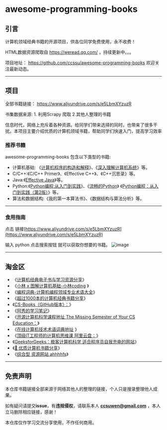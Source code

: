 # awesome-programming-books

## 引言

计算机领域经典书籍的开源项目，供各位同学免费使用，永不收费！

HTML数据资源爬取自 https://weread.qq.com/  ，持续更新中。。。 

项目地址： https://github.com/ccssu/awesome-programming-books 欢迎关注最新动态。

-------


## 项目

全部书籍链接： <https://www.aliyundrive.com/s/e5LbmXYzuzR>

书集数据来源: 1. 利用Scrapy 爬取 2.其他人整理的书籍

信息时代，网络上充斥着各种资源。给同学们带来选择的同时，也带来了很多干扰。本项目主要介绍优质的计算机领域书籍，帮助同学们快速入门，提高学习效率
### 推荐书籍
awesome-programming-books 包含以下类型的书籍:

- 计算机基础: 《[计算机程序的构造和解释](https://awesome-programming-books.github.io/computer-system/%E8%AE%A1%E7%AE%97%E6%9C%BA%E7%A8%8B%E5%BA%8F%E7%9A%84%E6%9E%84%E9%80%A0%E5%92%8C%E8%A7%A3%E9%87%8A%EF%BC%88%E7%AC%AC2%E7%89%88%EF%BC%89.pdf)》、《[深入理解计算机系统](https://awesome-programming-books.github.io/computer-system/%E6%B7%B1%E5%85%A5%E7%90%86%E8%A7%A3%E8%AE%A1%E7%AE%97%E6%9C%BA%E7%B3%BB%E7%BB%9F.pdf)》等。
- C/C++:《C/C++ Primer》、《Effective C++》、《C++沉思录》等。
- Java:《[Effective Java](https://awesome-programming-books.github.io/java/Effective%20Java%20%E4%B8%AD%E6%96%87%E7%89%88%EF%BC%88%E7%AC%AC2%E7%89%88%EF%BC%89.pdf)》等。
- Python:《[Python编程:从入门到实践](https://awesome-programming-books.github.io/python/Python%E7%BC%96%E7%A8%8B%EF%BC%9A%E4%BB%8E%E5%85%A5%E9%97%A8%E5%88%B0%E5%AE%9E%E8%B7%B5.pdf)》、《[流畅的Python](https://www.aliyundrive.com/s/7s9VTwWGkfe)》 《[Python编程：从入门到实践（第2版）](https://www.aliyundrive.com/s/XLzSgmvtWPy)》等。
- 算法和数据结构:《我的第一本算法书》、《数据结构与算法分析》等。

-------

### 食用指南 

点击 链接[https://www.aliyundrive.com/s/e5LbmXYzuzR](https://www.aliyundrive.com/s/e5LbmXYzuzR) 

输入 python 点击搜索按钮 就可以获取你想要的书籍。
![image](https://github.com/ccssu/awesome-programming-books/assets/109639975/12ce8d7a-dcd2-4b38-b141-f2b8d2d4927e)

-------

## 淘金区

- 《[计算机经典电子书与学习资源分享](https://gitee.com/grindgold/pdf)》
-  《[小林 x 图解计算机基础-小林coding](https://xiaolincoding.com/) 》
- 《[编程词典-计算机编程领域专业术语大全](http://dict.code-nav.cn/)》
- 《[超过1000本的计算机经典书籍分享](https://gitee.com/ForthEspada/CS-Books)》 
-  《[CS-Books（GitHub版本）：](https://github.com/forthespada/CS-Books)》
- 《[阿秀的学习笔记](https://interviewguide.cn/)》
-  《[开源计算机科学课程地址 The Missing Semester of Your CS Education：](https://missing-semester-cn.github.io/)》
-  《[在线计算机技术术语词典地址](https://techterms.com/) 》
-  《[顶级IT工程师的计算机思维课 阿里云盘：](https://www.aliyundrive.com/s/N6QQDj7sgxF)》
-  《[GeeksforGeeks：极客计算机科学 适合程序员自我充电的网站](https://www.geeksforgeeks.org/)》
-  《[🎉 优质计算机书籍分享](https://github.com/cunyu1943/ebooks)》
- 《[综合型 资源网站 ahhhhfs](https://www.ahhhhfs.com/)》



-------


## 免责声明

本仓库书籍链接全部来源于网络其他人的整理的链接，个人只是搜录整理他人成果。

如有疑问请提交**issue**，有**违规侵权**，请联系本人 **ccsuwen@gmail.com** ，本人立马删除相应链接，感谢！

本仓库仅作学习交流分享使用，不作任何商用。

